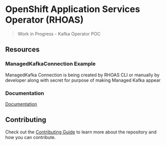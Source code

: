 # OpenShift Application Services Operator (RHOAS)

> Work in Progress - Kafka Operator POC

## Resources

### ManagedKafkaConnection Example

ManagedKafka Connection is being created by RHOAS CLI or manually by developer along with secret 
for purpose of making Managed Kafka appear


### Documentation

[Documentation](./docs)



## Contributing

Check out the [Contributing Guide](./CONTRIBUTING.md) to learn more about the repository and how you can contribute.
